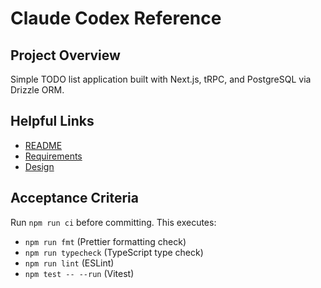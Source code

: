 # Claude Codex Reference

## Project Overview

Simple TODO list application built with Next.js, tRPC, and PostgreSQL via Drizzle ORM.

## Helpful Links

- [README](README.md)
- [Requirements](docs/requirements.md)
- [Design](docs/design.md)

## Acceptance Criteria

Run `npm run ci` before committing. This executes:

- `npm run fmt` (Prettier formatting check)
- `npm run typecheck` (TypeScript type check)
- `npm run lint` (ESLint)
- `npm test -- --run` (Vitest)
